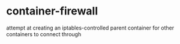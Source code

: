 # container-firewall
attempt at creating an iptables-controlled parent container for other containers to connect through

